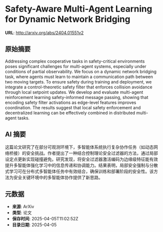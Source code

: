 # Safety-Aware Multi-Agent Learning for Dynamic Network Bridging

**URL**: http://arxiv.org/abs/2404.01551v2

## 原始摘要

Addressing complex cooperative tasks in safety-critical environments poses
significant challenges for multi-agent systems, especially under conditions of
partial observability. We focus on a dynamic network bridging task, where
agents must learn to maintain a communication path between two moving targets.
To ensure safety during training and deployment, we integrate a
control-theoretic safety filter that enforces collision avoidance through local
setpoint updates. We develop and evaluate multi-agent reinforcement learning
safety-informed message passing, showing that encoding safety filter
activations as edge-level features improves coordination. The results suggest
that local safety enforcement and decentralized learning can be effectively
combined in distributed multi-agent tasks.


## AI 摘要

这篇论文研究了在部分可观测环境下，多智能体系统执行复杂协作任务（如动态网络桥接）的安全挑战。作者提出了一种结合控制理论安全过滤器的方法，通过局部设定点更新实现碰撞避免。研究发现，将安全过滤器激活编码为边缘级特征能有效提升多智能体强化学习中的信息传递和协调能力。结果表明，局部安全强制与分散式学习可在分布式多智能体任务中有效结合，确保训练和部署阶段的安全性。该方法为安全关键环境中的多智能体协作提供了新思路。

## 元数据

- **来源**: ArXiv
- **类型**: 论文
- **保存时间**: 2025-04-05T11:02:52Z
- **目录日期**: 2025-04-05
